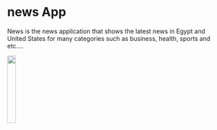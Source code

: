 
# news App
News is the news application that shows the latest news in Egypt and United States for many categories such as business, health, sports and etc....

<img src="NewsScreenShote/splash.jpeg" width="20%"></img>
